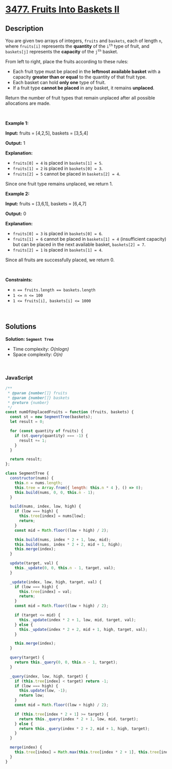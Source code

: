 # [3477. Fruits Into Baskets II](https://leetcode.com/problems/fruits-into-baskets-ii)

## Description

<div class="elfjS" data-track-load="description_content"><p>You are given two arrays of integers, <code>fruits</code> and <code>baskets</code>, each of length <code>n</code>, where <code>fruits[i]</code> represents the <strong>quantity</strong> of the <code>i<sup>th</sup></code> type of fruit, and <code>baskets[j]</code> represents the <strong>capacity</strong> of the <code>j<sup>th</sup></code> basket.</p>

<p>From left to right, place the fruits according to these rules:</p>

<ul>
	<li>Each fruit type must be placed in the <strong>leftmost available basket</strong> with a capacity <strong>greater than or equal</strong> to the quantity of that fruit type.</li>
	<li>Each basket can hold <b>only one</b> type of fruit.</li>
	<li>If a fruit type <b>cannot be placed</b> in any basket, it remains <b>unplaced</b>.</li>
</ul>

<p>Return the number of fruit types that remain unplaced after all possible allocations are made.</p>

<p>&nbsp;</p>
<p><strong class="example">Example 1:</strong></p>

<div class="example-block">
<p><strong>Input:</strong> <span class="example-io">fruits = [4,2,5], baskets = [3,5,4]</span></p>

<p><strong>Output:</strong> <span class="example-io">1</span></p>

<p><strong>Explanation:</strong></p>

<ul>
	<li><code>fruits[0] = 4</code> is placed in <code>baskets[1] = 5</code>.</li>
	<li><code>fruits[1] = 2</code> is placed in <code>baskets[0] = 3</code>.</li>
	<li><code>fruits[2] = 5</code> cannot be placed in <code>baskets[2] = 4</code>.</li>
</ul>

<p>Since one fruit type remains unplaced, we return 1.</p>
</div>

<p><strong class="example">Example 2:</strong></p>

<div class="example-block">
<p><strong>Input:</strong> <span class="example-io">fruits = [3,6,1], baskets = [6,4,7]</span></p>

<p><strong>Output:</strong> <span class="example-io">0</span></p>

<p><strong>Explanation:</strong></p>

<ul>
	<li><code>fruits[0] = 3</code> is placed in <code>baskets[0] = 6</code>.</li>
	<li><code>fruits[1] = 6</code> cannot be placed in <code>baskets[1] = 4</code> (insufficient capacity) but can be placed in the next available basket, <code>baskets[2] = 7</code>.</li>
	<li><code>fruits[2] = 1</code> is placed in <code>baskets[1] = 4</code>.</li>
</ul>

<p>Since all fruits are successfully placed, we return 0.</p>
</div>

<p>&nbsp;</p>
<p><strong>Constraints:</strong></p>

<ul>
	<li><code>n == fruits.length == baskets.length</code></li>
	<li><code>1 &lt;= n &lt;= 100</code></li>
	<li><code>1 &lt;= fruits[i], baskets[i] &lt;= 1000</code></li>
</ul>
</div>

<p>&nbsp;</p>

## Solutions

**Solution: `Segment Tree`**

- Time complexity: <em>O(nlogn)</em>
- Space complexity: <em>O(n)</em>

<p>&nbsp;</p>

### **JavaScript**

```js
/**
 * @param {number[]} fruits
 * @param {number[]} baskets
 * @return {number}
 */
const numOfUnplacedFruits = function (fruits, baskets) {
  const st = new SegmentTree(baskets);
  let result = 0;

  for (const quantity of fruits) {
    if (st.query(quantity) === -1) {
      result += 1;
    }
  }

  return result;
};

class SegmentTree {
  constructor(nums) {
    this.n = nums.length;
    this.tree = Array.from({ length: this.n * 4 }, () => 0);
    this.build(nums, 0, 0, this.n - 1);
  }

  build(nums, index, low, high) {
    if (low === high) {
      this.tree[index] = nums[low];
      return;
    }
    const mid = Math.floor((low + high) / 2);

    this.build(nums, index * 2 + 1, low, mid);
    this.build(nums, index * 2 + 2, mid + 1, high);
    this.merge(index);
  }

  update(target, val) {
    this._update(0, 0, this.n - 1, target, val);
  }

  _update(index, low, high, target, val) {
    if (low === high) {
      this.tree[index] = val;
      return;
    }
    const mid = Math.floor((low + high) / 2);

    if (target <= mid) {
      this._update(index * 2 + 1, low, mid, target, val);
    } else {
      this._update(index * 2 + 2, mid + 1, high, target, val);
    }

    this.merge(index);
  }

  query(target) {
    return this._query(0, 0, this.n - 1, target);
  }

  _query(index, low, high, target) {
    if (this.tree[index] < target) return -1;
    if (low === high) {
      this.update(low, -1);
      return low;
    }
    const mid = Math.floor((low + high) / 2);

    if (this.tree[index * 2 + 1] >= target) {
      return this._query(index * 2 + 1, low, mid, target);
    } else {
      return this._query(index * 2 + 2, mid + 1, high, target);
    }
  }

  merge(index) {
    this.tree[index] = Math.max(this.tree[index * 2 + 1], this.tree[index * 2 + 2]);
  }
}
```
